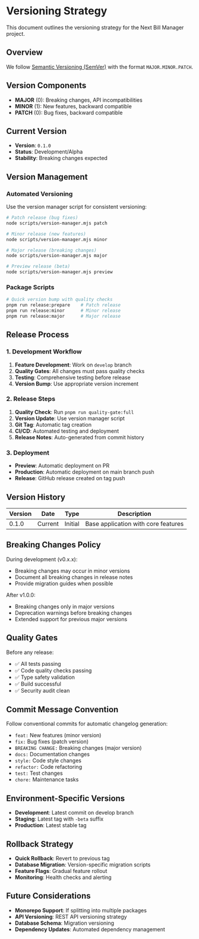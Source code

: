# Versioning Strategy

This document outlines the versioning strategy for the Next Bill Manager project.

## Overview

We follow [Semantic Versioning (SemVer)](https://semver.org/) with the format `MAJOR.MINOR.PATCH`.

## Version Components

- **MAJOR** (0): Breaking changes, API incompatibilities
- **MINOR** (1): New features, backward compatible
- **PATCH** (0): Bug fixes, backward compatible

## Current Version

- **Version**: `0.1.0`
- **Status**: Development/Alpha
- **Stability**: Breaking changes expected

## Version Management

### Automated Versioning

Use the version manager script for consistent versioning:

```bash
# Patch release (bug fixes)
node scripts/version-manager.mjs patch

# Minor release (new features)
node scripts/version-manager.mjs minor

# Major release (breaking changes)
node scripts/version-manager.mjs major

# Preview release (beta)
node scripts/version-manager.mjs preview
```

### Package Scripts

```bash
# Quick version bump with quality checks
pnpm run release:prepare    # Patch release
pnpm run release:minor      # Minor release
pnpm run release:major      # Major release
```

## Release Process

### 1. Development Workflow

1. **Feature Development**: Work on `develop` branch
2. **Quality Gates**: All changes must pass quality checks
3. **Testing**: Comprehensive testing before release
4. **Version Bump**: Use appropriate version increment

### 2. Release Steps

1. **Quality Check**: Run `pnpm run quality-gate:full`
2. **Version Update**: Use version manager script
3. **Git Tag**: Automatic tag creation
4. **CI/CD**: Automated testing and deployment
5. **Release Notes**: Auto-generated from commit history

### 3. Deployment

- **Preview**: Automatic deployment on PR
- **Production**: Automatic deployment on main branch push
- **Release**: GitHub release created on tag push

## Version History

| Version | Date    | Type    | Description                         |
| ------- | ------- | ------- | ----------------------------------- |
| 0.1.0   | Current | Initial | Base application with core features |

## Breaking Changes Policy

During development (v0.x.x):

- Breaking changes may occur in minor versions
- Document all breaking changes in release notes
- Provide migration guides when possible

After v1.0.0:

- Breaking changes only in major versions
- Deprecation warnings before breaking changes
- Extended support for previous major versions

## Quality Gates

Before any release:

- ✅ All tests passing
- ✅ Code quality checks passing
- ✅ Type safety validation
- ✅ Build successful
- ✅ Security audit clean

## Commit Message Convention

Follow conventional commits for automatic changelog generation:

- `feat:` New features (minor version)
- `fix:` Bug fixes (patch version)
- `BREAKING CHANGE:` Breaking changes (major version)
- `docs:` Documentation changes
- `style:` Code style changes
- `refactor:` Code refactoring
- `test:` Test changes
- `chore:` Maintenance tasks

## Environment-Specific Versions

- **Development**: Latest commit on develop branch
- **Staging**: Latest tag with `-beta` suffix
- **Production**: Latest stable tag

## Rollback Strategy

- **Quick Rollback**: Revert to previous tag
- **Database Migration**: Version-specific migration scripts
- **Feature Flags**: Gradual feature rollout
- **Monitoring**: Health checks and alerting

## Future Considerations

- **Monorepo Support**: If splitting into multiple packages
- **API Versioning**: REST API versioning strategy
- **Database Schema**: Migration versioning
- **Dependency Updates**: Automated dependency management
